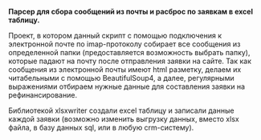 <b>Парсер для сбора сообщений из почты и расброс по заявкам в excel таблицу.</b>

Проект, в котором данный скрипт с помощью подключения к электронной почте по imap-протоколу собирает все сообщения из определенной папки (предоставляется возможность выбрать папку), которые падают на почту после отправления заявки на сайте. Так как сообщения из электронной почты имеют html разметку, делаем их читабельными с помощью BeautifulSoup4, а далее, регулярными выражениями отбираем нужные данные для составления заявки на рефинансирование.


Библиотекой xlsxwriter создали excel таблицу и записали данные каждой заявки (возможно изменить выгрузку данных, вместо xlsx файла, в базу данных sql, или в любую crm-систему).
